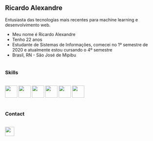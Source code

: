 ## Ricardo Alexandre

Entusiasta das tecnologias mais recentes para machine learning e desenvolvimento web.

- Meu nome é Ricardo Alexandre 
- Tenho 22 anos
- Estudante de Sistemas de Informações, comecei no 1º semestre de 2020 e atualmente estou cursando o 4º semestre
- Brasil, RN - São José de Mipibu

#
### Skills
  <div style="display: inline_block"><br>
  <img height="40cm" src="https://cdn.jsdelivr.net/gh/devicons/devicon/icons/java/java-original.svg" />
  <img height="40cm" src="https://cdn.jsdelivr.net/gh/devicons/devicon/icons/csharp/csharp-original.svg" />
  <img height="40cm" src="https://cdn.jsdelivr.net/gh/devicons/devicon/icons/python/python-original.svg" />
  <img height="40cm" src="https://cdn.jsdelivr.net/gh/devicons/devicon/icons/javascript/javascript-original.svg" />
  <img height="40cm" src="https://cdn.jsdelivr.net/gh/devicons/devicon/icons/html5/html5-original.svg" />
  <img height="40cm" src="https://cdn.jsdelivr.net/gh/devicons/devicon/icons/css3/css3-original.svg" />
  </div>

#

### Contact
  <div style="display: inline_block"><br> 
  <a href="mailto:ricardo.barros.jr@gmail.com" target="_blank"><img height="30cm"src="https://img.shields.io/badge/Gmail-D14836?style=for-the-badge&logo=gmail&logoColor=white" target="_blank"></a>
  </div>
